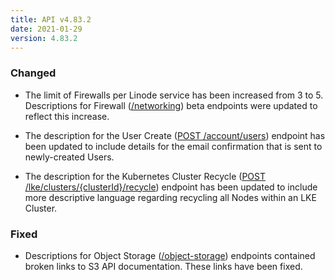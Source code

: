 ```yaml
---
title: API v4.83.2
date: 2021-01-29
version: 4.83.2
---
```


### Changed

- The limit of Firewalls per Linode service has been increased from 3 to 5. Descriptions for Firewall ([/networking](/docs/api/networking/)) beta endpoints were updated to reflect this increase.

- The description for the User Create ([POST /account/users](/docs/api/account/user-create/)) endpoint has been updated to include details for the email confirmation that is sent to newly-created Users.

- The description for the Kubernetes Cluster Recycle ([POST /lke/clusters/{clusterId}/recycle](/docs/api/linode-kubernetes-engine-lke/kubernetes-cluster-recycle/)) endpoint has been updated to include more descriptive language regarding recycling all Nodes within an LKE Cluster.

### Fixed

- Descriptions for Object Storage ([/object-storage](/docs/api/object-storage/)) endpoints contained broken links to S3 API documentation. These links have been fixed.